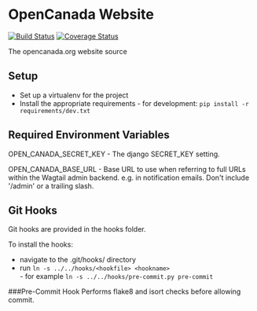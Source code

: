 # OpenCanada Website
[![Build Status](https://travis-ci.org/OpenCanada/website.svg?branch=master)](https://travis-ci.org/OpenCanada/website)
[![Coverage Status](https://coveralls.io/repos/OpenCanada/website/badge.svg?branch=master)](https://coveralls.io/r/OpenCanada/website?branch=master)

The opencanada.org website source


## Setup
  -  Set up a virtualenv for the project
  -  Install the appropriate requirements
    -  for development: `pip install -r requirements/dev.txt`

    
## Required Environment Variables
OPEN_CANADA_SECRET_KEY - The django SECRET_KEY setting.

OPEN_CANADA_BASE_URL - Base URL to use when referring to full URLs within the 
Wagtail admin backend. e.g. in notification emails. Don't include '/admin' or 
a trailing slash.


## Git Hooks
Git hooks are provided in the hooks folder.

To install the hooks:

  -  navigate to the .git/hooks/ directory
  -  run `ln -s ../../hooks/<hookfile> <hookname>`  
    -  for example `ln -s ../../hooks/pre-commit.py pre-commit`
 

###Pre-Commit Hook
Performs flake8 and isort checks before allowing commit.
